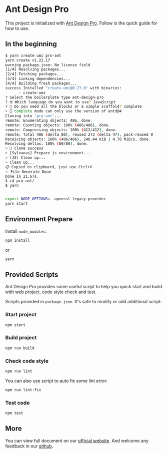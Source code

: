# Ant Design Pro

This project is initialized with [Ant Design Pro](https://pro.ant.design). Follow is the quick guide for how to use.

## In the beginning

```bash
$ yarn create umi pro-ant
yarn create v1.22.17
warning package.json: No license field
[1/4] Resolving packages...
[2/4] Fetching packages...
[3/4] Linking dependencies...
[4/4] Building fresh packages...
success Installed "create-umi@0.27.0" with binaries:
      - create-umi
? Select the boilerplate type ant-design-pro
? 🤓 Which language do you want to use? JavaScript
? 🚀 Do you need all the blocks or a simple scaffold? complete
> 🙈 complete mode can only use the version of antd@4
Cloning into 'pro-ant'...
remote: Enumerating objects: 486, done.
remote: Counting objects: 100% (486/486), done.
remote: Compressing objects: 100% (412/412), done.
remote: Total 486 (delta 80), reused 273 (delta 47), pack-reused 0
Receiving objects: 100% (486/486), 248.44 KiB | 4.78 MiB/s, done.
Resolving deltas: 100% (80/80), done.
> 🚚 clone success
> [Sylvanas] Prepare js environment...
> [JS] Clean up...
> Clean up...
📋 Copied to clipboard, just use Ctrl+V
✨ File Generate Done
Done in 21.67s.
$ cd pro-ant/
$ yarn


export NODE_OPTIONS=--openssl-legacy-provider
yarn start
```

## Environment Prepare

Install `node_modules`:

```bash
npm install
```

or

```bash
yarn
```

## Provided Scripts

Ant Design Pro provides some useful script to help you quick start and build with web project, code style check and test.

Scripts provided in `package.json`. It's safe to modify or add additional script:

### Start project

```bash
npm start
```

### Build project

```bash
npm run build
```

### Check code style

```bash
npm run lint
```

You can also use script to auto fix some lint error:

```bash
npm run lint:fix
```

### Test code

```bash
npm test
```

## More

You can view full document on our [official website](https://pro.ant.design). And welcome any feedback in our [github](https://github.com/ant-design/ant-design-pro).

